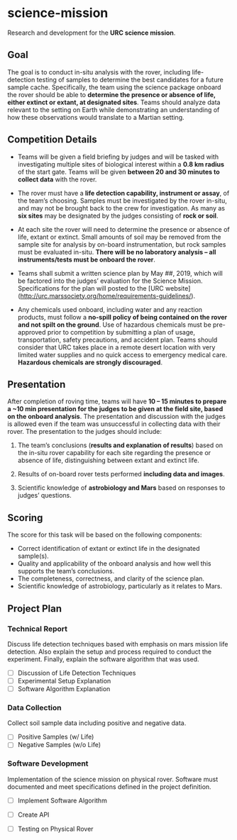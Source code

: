 # science-mission
Research and development for the **URC science mission**.

## Goal

The goal is to conduct in-situ analysis with the rover, including life-detection testing of samples to determine the best candidates for a future sample cache. Specifically, the team using the science package onboard the rover should be able to **determine the presence or absence of life, either extinct or extant, at designated sites**. Teams should analyze data relevant to the setting on Earth while demonstrating an understanding of how these observations would translate to a Martian setting.

## Competition Details
- Teams will be given a field briefing by judges and will be tasked with investigating multiple sites of biological interest within a **0.8 km radius** of the start gate. Teams will be given **between 20 and 30 minutes to collect data** with the rover.

- The rover must have a **life detection capability, instrument or assay**, of the team’s choosing. Samples must be investigated by the rover in-situ, and may not be brought back to the crew for investigation. As many as **six sites** may be designated by the judges consisting of **rock or soil**.

- At each site the rover will need to determine the presence or absence of life, extant or extinct. Small amounts of soil may be removed from the sample site for analysis by on-board instrumentation, but rock samples must be evaluated in-situ. **There will be no laboratory analysis – all instruments/tests must be onboard the rover**.

- Teams shall submit a written science plan by May ##, 2019, which will be factored into the judges’ evaluation for the Science Mission. Specifications for the plan will posted to the [URC website] (http://urc.marssociety.org/home/requirements-guidelines/).

- Any chemicals used onboard, including water and any reaction products, must follow a **no-spill policy of being contained on the rover and not spilt on the ground**.  Use of hazardous chemicals must be pre-approved prior to competition by submitting a plan of usage, transportation, safety precautions, and accident plan. Teams should consider that URC takes place in a remote desert location with very limited water supplies and no quick access to emergency medical care. **Hazardous chemicals are strongly discouraged**.

## Presentation

After completion of roving time, teams will have **10 – 15 minutes to prepare a ~10 min presentation for the judges to be given at the field site, based on the onboard analysis**. The presentation and discussion with the judges is allowed even if the team was unsuccessful in collecting data with their rover. The presentation to the judges should include:

  1. The team’s conclusions (**results and explanation of results**) based on the in-situ rover capability for each site regarding the presence or absence of life, distinguishing between extant and extinct life.
  
  2. Results of on-board rover tests performed **including data and images**.
  
  3. Scientific knowledge of **astrobiology and Mars** based on responses to judges’ questions. 
  
## Scoring

The score for this task will be based on the following components:

- Correct identification of extant or extinct life in the designated sample(s).
- Quality and applicability of the onboard analysis and how well this supports the team’s conclusions.
- The completeness, correctness, and clarity of the science plan. 
- Scientific knowledge of astrobiology, particularly as it relates to Mars. 

## Project Plan

### Technical Report

Discuss life detection techniques based with emphasis on mars mission life detection. Also explain the setup and process required to conduct the experiment. Finally, explain the software algorithm that was used.

- [ ] Discussion of Life Detection Techniques
- [ ] Experimental Setup Explanation
- [ ] Software Algorithm Explanation

### Data Collection

Collect soil sample data including positive and negative data.

- [ ] Positive Samples (w/ Life)
- [ ] Negative Samples (w/o Life)

### Software Development

Implementation of the science mission on physical rover. Software must documented and meet specifications defined in the project definition.

- [ ] Implement Software Algorithm
- [ ] Create API
- [ ] Testing on Physical Rover


